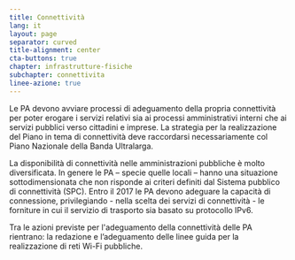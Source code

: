 ```yaml
---
title: Connettività
lang: it
layout: page
separator: curved
title-alignment: center
cta-buttons: true
chapter: infrastrutture-fisiche
subchapter: connettivita
linee-azione: true
---
```

Le PA devono avviare processi di adeguamento della propria connettività per poter erogare i servizi relativi sia ai processi amministrativi interni che ai servizi pubblici verso cittadini e imprese. La strategia per la realizzazione del Piano in tema di connettività deve raccordarsi necessariamente col Piano Nazionale della Banda Ultralarga.

La disponibilità di connettività nelle amministrazioni pubbliche è molto diversificata. In genere le PA – specie quelle locali – hanno una situazione sottodimensionata che non risponde ai criteri definiti dal Sistema pubblico di connettività (SPC). Entro il 2017 le PA devono adeguare la capacità di connessione, privilegiando - nella scelta dei servizi di connettività - le forniture in cui il servizio di trasporto sia basato su protocollo IPv6.

Tra le azioni previste per l'adeguamento della connettività delle PA rientrano: la redazione e l’adeguamento delle linee guida per la realizzazione di reti Wi-Fi pubbliche.
